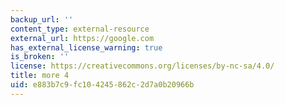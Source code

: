 ```yaml
---
backup_url: ''
content_type: external-resource
external_url: https://google.com
has_external_license_warning: true
is_broken: ''
license: https://creativecommons.org/licenses/by-nc-sa/4.0/
title: more 4
uid: e883b7c9-fc10-4245-862c-2d7a0b20966b
---
```

